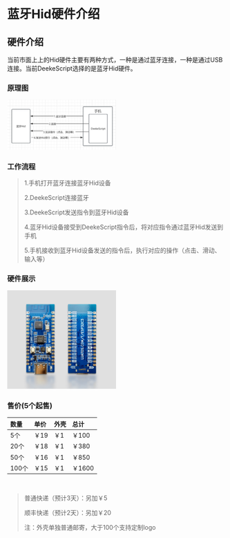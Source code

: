 # 蓝牙Hid硬件介绍

## 硬件介绍

当前市面上上的Hid硬件主要有两种方式，一种是通过蓝牙连接，一种是通过USB连接。当前DeekeScript选择的是蓝牙Hid硬件。

### 原理图

<img src="../assets/bluetooth-hid.png" width="50%" />

### 工作流程

> 1.手机打开蓝牙连接蓝牙Hid设备
>
> 2.DeekeScript连接蓝牙
>
> 3.DeekeScript发送指令到蓝牙Hid设备
>
> 4.蓝牙Hid设备接受到DeekeScript指令后，将对应指令通过蓝牙Hid发送到手机
>
> 5.手机接收到蓝牙Hid设备发送的指令后，执行对应的操作（点击、滑动、输入等）

### 硬件展示

<img src="../assets/bluetooth-hid-hardware.png" width="50%" />

### 售价(5个起售)

| 数量  | 单价 | 外壳 | 总计 |
|:-----|:-----|:----|:----|
| 5个  | ￥19  |￥1  | ￥100|
| 20个 | ￥18  |￥1  | ￥380|
| 50个 | ￥16  |￥1  | ￥850|
| 100个| ￥15  |￥1  |￥1600|

<br/>

> 普通快递（预计3天）：另加￥5
>
> 顺丰快递（预计2天）：另加￥20
>
> 注：外壳单独普通邮寄，大于100个支持定制logo
